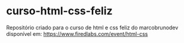 # curso-html-css-feliz
Repositório criado para o curso de html e css feliz do marcobrunodev disponível em: https://www.firedlabs.com/event/html-css
